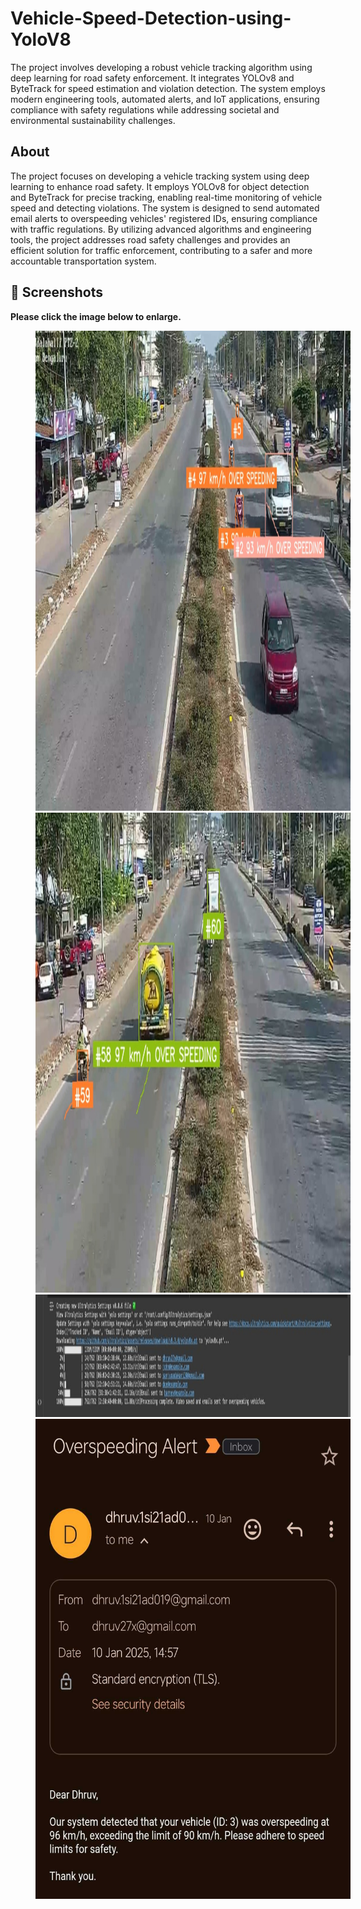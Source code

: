 # Vehicle-Speed-Detection-using-YoloV8
The project involves developing a robust vehicle tracking algorithm using deep learning for road safety enforcement. It integrates YOLOv8 and ByteTrack for speed estimation and violation detection. The system employs modern engineering tools, automated alerts, and IoT applications, ensuring compliance with safety regulations while addressing societal and environmental sustainability challenges.

## About
The project focuses on developing a vehicle tracking system using deep learning to enhance road safety. It employs YOLOv8 for object detection and ByteTrack for precise tracking, enabling real-time monitoring of vehicle speed and detecting violations. The system is designed to send automated email alerts to overspeeding vehicles' registered IDs, ensuring compliance with traffic regulations. By utilizing advanced algorithms and engineering tools, the project addresses road safety challenges and provides an efficient solution for traffic enforcement, contributing to a safer and more accountable transportation system.

## 📸 Screenshots

**Please click the image below to enlarge.**

<img src="https://github.com/xdhruv27/Vehicle-Speed-Detection-using-YoloV8/blob/main/output1.jpg" height="768" width="1024" hspace="40">
<br>
<img src="https://github.com/xdhruv27/Vehicle-Speed-Detection-using-YoloV8/blob/main/output2.jpg" height="768" width="1024" hspace="40">
<br>
<img src="https://github.com/xdhruv27/Vehicle-Speed-Detection-using-YoloV8/blob/main/mail1.jpg" height="196" width="1280" hspace="40">
<br>
<img src="https://github.com/xdhruv27/Vehicle-Speed-Detection-using-YoloV8/blob/main/mail2.jpg" height="768" width="1024" hspace="40">
